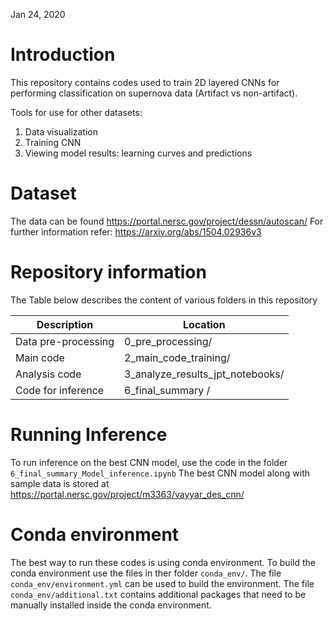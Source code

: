 Jan 24, 2020
# Introduction
This repository contains codes used to train 2D layered CNNs for performing classification on supernova data (Artifact vs non-artifact).

Tools for use for other datasets:
1. Data visualization
2. Training CNN
3. Viewing model results: learning curves and predictions

# Dataset
The data can be found https://portal.nersc.gov/project/dessn/autoscan/
For further information refer: https://arxiv.org/abs/1504.02936v3

# Repository information
The Table below describes the content of various folders in this repository

| Description | Location |
| --- | ---|
| Data pre-processing | 0_pre_processing/ | 
| Main code | 2_main_code_training/ |
| Analysis code | 3_analyze_results_jpt_notebooks/ |
| Code for inference | 6_final_summary / |

# Running Inference

To run inference on the best CNN model, use the code in the folder `6_final_summary_Model_inference.ipynb`
The best CNN model along with sample data is stored at https://portal.nersc.gov/project/m3363/vayyar_des_cnn/

# Conda environment
The best way to run these codes is using conda environment. To build the conda environment use the files in ther folder
`conda_env/`. The file `conda_env/environment.yml` can be used to build the environment. The file `conda_env/additional.txt` contains additional packages that need to be manually installed inside the conda environment.



